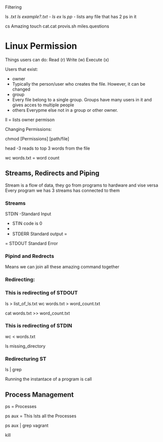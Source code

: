 Filtering

ls
*.txt
ls example?.txt -
ls ex*
ls *pp* - lists any file that has 2 ps in it


cs Amazing
touch cat.cat provis.sh miles.questions

# Linux Permission

Things users can do:
Read (r)
Write (w)
Execute (x)

Users that exist:
- owner
 - Typically the person/user who creates the file. However, it can be changed
- group
 - Every file belong to a single group. Groups have many users in it and gives acces
  to multiple people
- others
Everypme else not in a group or other owner.

ll = lists owner permison

Changing Permissions:

chmod [Permissions] [path/file]

head -3 reads to top 3 words from the file

wc words.txt = word count

## Streams, Redirects and Piping

Stream is a flow of data, they go from programs to hardware and vise versa
Every program we has 3 streams has connected to them

### Streams

STDIN
-Standard Input
- STIN code is 0
-
- STDERR
Standard output  =

= STDOUT
Standard Error

### Pipind and Redrects
Means we can join all these amazing command together

### Redirecting:

### This is redirecting of STDOUT
ls > list_of_ls.txt
wc words.txt > word_count.txt

cat words.txt >> word_count.txt

### This is redirecting of STDIN

wc < words.txt


ls missing_directory


### Redirecturing ST
ls | grep


Running the instantace of a program is call


## Process Management
ps = Processes

ps aux  = This lsts all the Processes

ps aux | grep vagrant

kill <proccess id>
